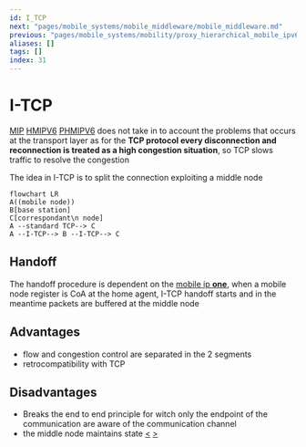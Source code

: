 ```yaml
---
id: I_TCP
next: "pages/mobile_systems/mobile_middleware/mobile_middleware.md"
previous: "pages/mobile_systems/mobility/proxy_hierarchical_mobile_ipv6.md"
aliases: []
tags: []
index: 31
---
```


#  I-TCP

[MIP](pages/mobile_systems/mobility/mobile_ip.md) [HMIPV6](pages/mobile_systems/mobility/hierarchical_mobile_ipv6.md) [PHMIPV6](pages/mobile_systems/mobility/proxy_hierarchical_mobile_ipv6.md)  does not take in to account the problems that occurs at the transport layer as for the **TCP protocol every disconnection and reconnection is treated as a high congestion situation**, so TCP slows traffic to resolve the congestion

The idea in I-TCP is to split the connection exploiting a middle node

```mermaid
flowchart LR
A((mobile node))
B[base station]
C[correspondant\n node]
A --standard TCP--> C
A --I-TCP--> B --I-TCP--> C
```

## Handoff

The handoff procedure is dependent on the [mobile ip **one**](pages/mobile_systems/mobility/mobile_ip.md), when a mobile node register is CoA at the home agent, I-TCP handoff starts and in the meantime packets are buffered at the middle node

## Advantages

- flow and congestion control are separated in the 2 segments
- retrocompatibility with TCP

## Disadvantages

- Breaks the end to end principle for witch only the endpoint of the communication are aware of the communication channel
- the middle node maintains state
[<](pages/mobile_systems/mobility/proxy_hierarchical_mobile_ipv6.md) [>](pages/mobile_systems/mobile_middleware/mobile_middleware.md)
